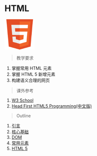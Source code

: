 # HTML

<img src="../image/html/HTML5_Badge_256.png" width="100">

> 教学要求

1. 掌握常用 HTML 元素
2. 掌握 HTML 5 新增元素
3. 构建语义合理的网页

> 课外参考

1. [W3 School](http://www.w3schools.com/html/default.asp)
2. [Head First HTML5 Programming(中文版)](http://www.amazon.cn/Head-First-HTML5-Programming-%E5%9F%83%E9%87%8C%E5%85%8B%E2%80%A2%E5%BC%97%E9%87%8C%E6%9B%BC/dp/B009CJ57XU/ref=sr_1_1?ie=UTF8&qid=1457105396&sr=8-1&keywords=head+first+html5)

> Outline

1. [引言](intro.md)
2. [核心基础](basic.md)
3. [DOM](dom.md)
4. [常用元素](element.md)
5. [HTML 5](html5.md)